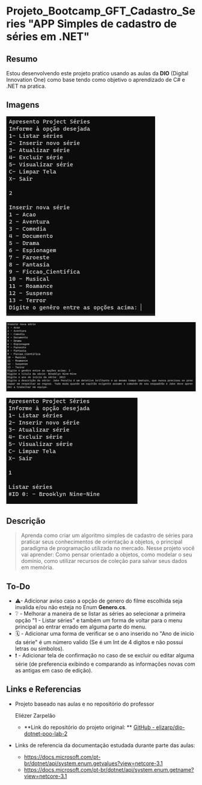 # Projeto_Bootcamp_GFT_Cadastro_Series "APP Simples de cadastro de séries em .NET"



## Resumo

Estou desenvolvendo este projeto pratico usando as aulas da **DIO** (Digital Innovation One) como base tendo como objetivo o aprendizado de C# e .NET na pratica.

## Imagens

![Captura de tela 2022-01-29 014647.png](https://github.com/larahav-dev/Projeto_Bootcamp_GFT_Cadastro_Series/blob/main/imagens/Captura%20de%20tela%202022-01-29%20014647.png?raw=true)

![Captura de tela 2022-01-29 014848.png](https://github.com/larahav-dev/Projeto_Bootcamp_GFT_Cadastro_Series/blob/main/imagens/Captura%20de%20tela%202022-01-29%20014848.png?raw=true)

![Captura de tela 2022-01-29 014945.png](https://github.com/larahav-dev/Projeto_Bootcamp_GFT_Cadastro_Series/blob/main/imagens/Captura%20de%20tela%202022-01-29%20014945.png?raw=true)

## Descrição

> Aprenda como criar um algoritmo simples de cadastro de séries para praticar seus conhecimentos de orientação a objetos, o principal paradigma de programação utilizada no mercado. Nesse projeto você vai aprender: Como pensar orientado a objetos, como modelar o seu domínio, como utilizar recursos de coleção para salvar seus dados em memória.

## To-Do

-  ⚠- Adicionar aviso caso a opção de genero do filme escolhida seja invalida e/ou não esteja no Enum **Genero.cs**.
-  ❔ - Melhorar a maneira de se listar as séries ao selecionar a primeira opção "1 - Listar séries" e também um forma de voltar para o menu principal ao entrar errado em alguma parte do menu.
-  🗓 - Adicionar uma forma de verificar se o ano inserido no "Ano de inicio da série" é um número valido (Se é um Int de 4 digitos e não possui letras ou simbolos).
-  ❗ - Adicionar tela de confirmação no caso de se excluir ou editar alguma série (de preferencia exibindo e comparando as informações novas com as antigas em caso de edição).

## Links e Referencias

- Projeto baseado nas aulas e no repositório do professor

   

  Eliézer Zarpelão

  - **Link do repositório do projeto original: ** [GitHub - elizarp/dio-dotnet-poo-lab-2](https://github.com/elizarp/dio-dotnet-poo-lab-2)

- Links de referencia da documentação estudada durante parte das aulas:

  - https://docs.microsoft.com/pt-br/dotnet/api/system.enum.getvalues?view=netcore-3.1
  - https://docs.microsoft.com/pt-br/dotnet/api/system.enum.getname?view=netcore-3.1


